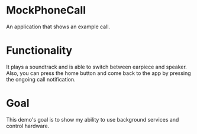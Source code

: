 # MockPhoneCall
 An application that shows an example call. 

# Functionality
 It plays a soundtrack and is able to switch between earpiece and speaker. Also, you can press the home button and come back to the app by pressing the ongoing call notification.

# Goal
 This demo's goal is to show my ability to use background services and control hardware.
